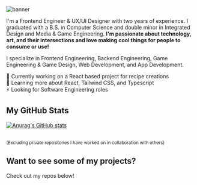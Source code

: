 ![banner](https://github.com/codenamemadison/codenamemadison/assets/42008799/c6e2a006-3283-4ace-9a85-a947ec5b1692)

<!--
<p align="center">
 she/her/hers
</p>
-->
I'm a Frontend Engineer & UX/UI Designer with two years of experience. I graduated with a B.S. in Computer Science and double minor in Integrated Design and Media & Game Engineering.  **I'm passionate about technology, art, and their intersections and love making cool things for people to consume or use!**

I specialize in Frontend Engineering, Backend Engineering, Game Engineering & Game Design, Web Development, and App Development. 

🔭 Currently working on a React based project for recipe creations <br>
🌱 Learning more about React, Tailwind CSS, and Typescript <br>
⚡ Looking for Software Engineering roles <br>

## My GitHub Stats
[![Anurag's GitHub stats](https://github-readme-stats.vercel.app/api?username=codenamemadison&theme=radical&count_private=true&show_icons=true)](https://github.com/anuraghazra/github-readme-stats)

<!-- [![Top Langs](https://github-readme-stats.vercel.app/api/top-langs/?username=codenamemadison&layout=compact&langs_count=8)](https://github.com/anuraghazra/github-readme-stats)-->

<br> <sub> (Excluding private repositories I have worked on in collaboration with others) </sub>

## Want to see some of my projects?
Check out my repos below!



<!--
**codenamemadison/codenamemadison** is a ✨ _special_ ✨ repository because its `README.md` (this file) appears on your GitHub profile.

Here are some ideas to get you started:

- 🔭 I’m currently working on ...
- 🌱 I’m currently learning ...
- 👯 I’m looking to collaborate on ...
- 🤔 I’m looking for help with ...
- 💬 Ask me about ...
- 📫 How to reach me: ...
- 😄 Pronouns: ...
- ⚡ Fun fact: ...
-->
